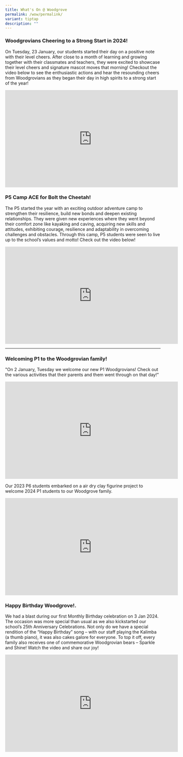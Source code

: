 ```yaml
---
title: What's On @ Woodgrove
permalink: /wow/permalink/
variant: tiptap
description: ""
---
```

<h3><strong>Woodgrovians Cheering to a Strong Start in 2024!</strong></h3>
<p>On Tuesday, 23 January, our students started their day on a positive note
    with their level cheers. After close to a month of learning and growing
    together with their classmates and teachers, they were excited to showcase
    their level cheers and signature mascot moves that morning! Checkout the
    video below to see the enthusiastic actions and hear the resounding cheers
    from Woodgrovians as they began their day in high spirits to a strong start
    of the year!</p>
<p></p>
<p></p>
<p></p>
<p></p>
<div class="iframe-wrapper">
    <iframe height="315" width="560" allowfullscreen="true" frameborder="0" src="https://www.youtube.com/embed/MlQ6W9E-1H4?si=wIL1osZKt9YzrVlN&amp;rel=0"></iframe>
</div>
<p></p>
<h3><strong>P5 Camp ACE for Bolt the Cheetah!</strong></h3>
<p>The P5 started the year with an exciting outdoor adventure camp to strengthen
    their resilience, build new bonds and deepen existing relationships. They
    were given new experiences where they went beyond their comfort zone like
    kayaking and caving, acquiring new skills and attitudes, exhibiting courage,
    resilience and adaptability in overcoming challenges and obstacles. Through
    this camp, P5 students were seen to live up to the school’s values and
    motto! Check out the video below!</p>
<div class="iframe-wrapper">
    <iframe height="315" width="560" allowfullscreen="true" frameborder="0" src="https://www.youtube.com/embed/nTCRpMJ8xZk?si=A-Cna3HoKXFJc59N&amp;rel=0"></iframe>
</div>
<p></p>
<hr>
<h3><strong>Welcoming P1 to the Woodgrovian family!</strong></h3>
<p>"On 2 January, Tuesday we welcome our new P1 Woodgrovians! Check out the
    various activities that their parents and them went through on that day!"</p>
<div class="iframe-wrapper">
    <iframe height="315" width="560" allowfullscreen="true" frameborder="0" src="https://www.youtube.com/embed/zx0vvcDeWlQ?si=tt9bJJ28p6SWF_xd&amp;rel=0"></iframe>
    </div>
    <p></p>
    <p>Our 2023 P6 students embarked on a air dry clay figurine project to welcome
        2024 P1 students to our Woodgrove family.</p>
    <div class="iframe-wrapper">
        <iframe height="315" width="560" allowfullscreen="true" frameborder="0" src="https://www.youtube.com/embed/5Yy6mIBIGYM?si=y0WK2dBS4EolgeRx&amp;rel=0"></iframe>
    </div>
    <p></p>
    <p></p>
    <p></p>
    <p></p>
    <p></p>
    <h3>Happy Birthday Woodgrove!.</h3>
    <p>We had a blast during our first Monthly Birthday celebration on 3 Jan
        2024. The occasion was more special than usual as we also kickstarted our
        school’s 25th Anniversary Celebrations. Not only do we have a special rendition
        of the “Happy Birthday” song – with our staff playing the Kalimba (a thumb
        piano), it was also cakes galore for everyone. To top it off, every family
        also receives one of commemorative Woodgrovian bears – Sparkle and Shine!
        Watch the video and share our joy!</p>
    <div class="iframe-wrapper">
        <iframe height="315" width="560" allowfullscreen="true" frameborder="0" src="https://www.youtube.com/embed/okIOlc2Zk6k?si=uMjJd1QMEZ3BzmGZ&amp;rel=0"></iframe>
    </div>
    <p></p>
    <p></p>
    <p></p>
    <p></p>